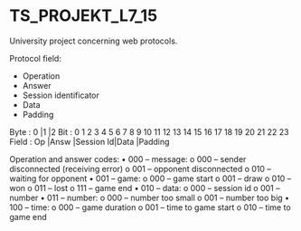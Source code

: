 # TS_PROJEKT_L7_15
University project concerning web protocols.

Protocol field:
  - Operation
  - Answer
  - Session identificator
  - Data
  - Padding

Byte  : 0	             |1	                   |2
Bit	  : 0	1	2 3 4	5 6 7 8 9 10 11 12 13 14 15 16 17 18 19 20 21 22 23
Field : Op   |Answ |Session Id|Data                   |Padding


Operation and answer codes:
  •	000 – message:
    o	000 – sender disconnected (receiving error)
    o	001 – opponent disconnected
    o	010 – waiting for opponent
  •	001 – game:
    o	000 – game start
    o	001 – draw
    o	010 – won
    o	011 – lost
    o	111 – game end
  •	010 – data:
    o	000 – session id
    o	001 – number
  •	011 – number:
    o	000 – number too small
    o	001 – number too big
  •	100 – time:
    o	000 – game duration
    o	001 – time to game start
    o	010 – time to game end
